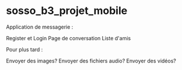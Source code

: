 # sosso_b3_projet_mobile

Application de messagerie :

Register et Login
Page de conversation
Liste d'amis

Pour plus tard :

Envoyer des images?
Envoyer des fichiers audio?
Envoyer des vidéos?
